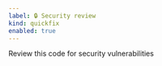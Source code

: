 ```yaml
---
label: 🔒 Security review
kind: quickfix
enabled: true
---
```

Review this code for security vulnerabilities